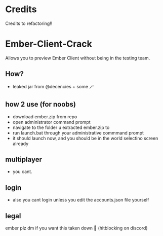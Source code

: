 # Credits
Credits to refactoring!!
# Ember-Client-Crack
Allows you to preview Ember Client without being in the testing team.

## How?

- leaked jar from @decencies + some 🪄

## how 2 use (for noobs)
- download ember.zip from repo
- open administrator command prompt
- navigate to the folder u extracted ember.zip to
- run launch.bat through your administrative commmand prompt
- it should launch now, and you should be in the world selectino screen already

## multiplayer
- you cant.

 ## login
- also you cant login unless you edit the accounts.json file yourself

## legal
ember plz dm if you want this taken down 🙏 (hitblocking on discord)
